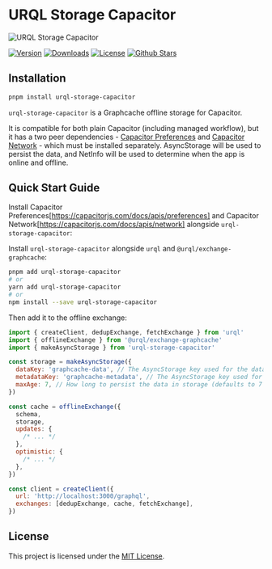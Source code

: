 # URQL Storage Capacitor

![URQL Storage Capacitor](./.github/assets/bannurql-storage-capacitor.png)


<p>
      <a href="https://www.npmjs.com/package/urql-storage-capacitor"><img src="https://img.shields.io/npm/v/urql-storage-capacitor.svg?style=flat&colorA=002438&colorB=28CF8D" alt="Version"></a>
      <a href="https://www.npmjs.com/package/urql-storage-capacitor"><img src="https://img.shields.io/npm/dm/urql-storage-capacitor.svg?style=flat&colorA=002438&colorB=28CF8D" alt="Downloads"></a>
      <a href="./LICENSE"><img src="https://img.shields.io/github/license/productdevbookcom/urql-storage-capacitor.svg?style=flat&colorA=002438&colorB=28CF8D" alt="License"></a>
      <a href="https://github.com/productdevbookcom/urql-storage-capacitor">
      <img src="https://img.shields.io/github/stars/productdevbookcom/urql-storage-capacitor.svg?style=social&label=Star&maxAge=2592000" alt="Github Stars"> </a>
</p>


## Installation

```bash
pnpm install urql-storage-capacitor
```

`urql-storage-capacitor` is a Graphcache offline storage for Capacitor.

It is compatible for both plain Capacitor (including managed workflow), but it has a two peer dependencies - [Capacitor Preferences](https://capacitorjs.com/docs/apis/preferences) and [Capacitor Network](https://capacitorjs.com/docs/apis/network) - which must be installed separately. AsyncStorage will be used to persist the data, and NetInfo will be used to determine when the app is online and offline.

## Quick Start Guide

Install Capacitor Preferences[https://capacitorjs.com/docs/apis/preferences] and Capacitor Network[https://capacitorjs.com/docs/apis/network] alongside `urql-storage-capacitor`:

Install `urql-storage-capacitor` alongside `urql` and `@urql/exchange-graphcache`:

```sh
pnpm add urql-storage-capacitor
# or 
yarn add urql-storage-capacitor
# or
npm install --save urql-storage-capacitor
```

Then add it to the offline exchange:

```js
import { createClient, dedupExchange, fetchExchange } from 'urql'
import { offlineExchange } from '@urql/exchange-graphcache'
import { makeAsyncStorage } from 'urql-storage-capacitor'

const storage = makeAsyncStorage({
  dataKey: 'graphcache-data', // The AsyncStorage key used for the data (defaults to graphcache-data)
  metadataKey: 'graphcache-metadata', // The AsyncStorage key used for the metadata (defaults to graphcache-metadata)
  maxAge: 7, // How long to persist the data in storage (defaults to 7 days)
})

const cache = offlineExchange({
  schema,
  storage,
  updates: {
    /* ... */
  },
  optimistic: {
    /* ... */
  },
})

const client = createClient({
  url: 'http://localhost:3000/graphql',
  exchanges: [dedupExchange, cache, fetchExchange],
})
```



## License

This project is licensed under the [MIT License](LICENSE).